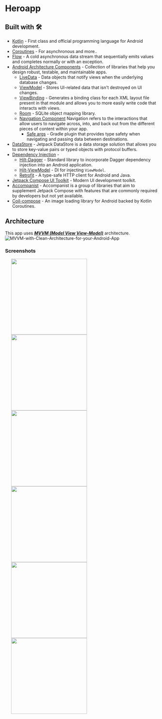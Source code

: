 
# Heroapp

## Built with 🛠

- [Kotlin](https://kotlinlang.org/) - First class and official programming language for Android development.
- [Coroutines](https://kotlinlang.org/docs/reference/coroutines-overview.html) - For asynchronous and more..
- [Flow](https://kotlin.github.io/kotlinx.coroutines/kotlinx-coroutines-core/kotlinx.coroutines.flow/-flow/) - A cold asynchronous data stream that sequentially emits values and completes normally or with an exception.
- [Android Architecture Components](https://developer.android.com/topic/libraries/architecture) - Collection of libraries that help you design robust, testable, and maintainable apps.
  - [LiveData](https://developer.android.com/topic/libraries/architecture/livedata) - Data objects that notify views when the underlying database changes.
  - [ViewModel](https://developer.android.com/topic/libraries/architecture/viewmodel) - Stores UI-related data that isn't destroyed on UI changes. 
  - [ViewBinding](https://developer.android.com/topic/libraries/view-binding) - Generates a binding class for each XML layout file present in that module and allows you to more easily write code that interacts with views.
  - [Room](https://developer.android.com/topic/libraries/architecture/room) - SQLite object mapping library.
  - [Navigation Component](https://developer.android.com/guide/navigation/navigation-getting-started) Navigation refers to the interactions that allow users to navigate across, into, and back out from the different pieces of content within your app.
    - [Safe args](https://developer.android.com/guide/navigation/navigation-pass-data#Safe-args) - Gradle plugin that provides type safety when navigating and passing data between destinations. 
- [DataStore](https://developer.android.com/topic/libraries/architecture/datastore) - Jetpack DataStore is a data storage solution that allows you to store key-value pairs or typed objects with protocol buffers.
- [Dependency Injection](https://developer.android.com/training/dependency-injection) - 
  - [Hilt-Dagger](https://dagger.dev/hilt/) - Standard library to incorporate Dagger dependency injection into an Android application.
  - [Hilt-ViewModel](https://developer.android.com/training/dependency-injection/hilt-jetpack) - DI for injecting `ViewModel`.
  - [Retrofit](https://square.github.io/retrofit/) - A type-safe HTTP client for Android and Java.
- [Jetpack Compose UI Toolkit](https://developer.android.com/jetpack/compose) - Modern UI development toolkit.
- [Accompanist](https://google.github.io/accompanist/) - Accompanist is a group of libraries that aim to supplement Jetpack Compose with features that are commonly required by developers but not yet available.
- [Coil-compose](https://coil-kt.github.io/coil/compose/) - An image loading library for Android backed by Kotlin Coroutines.

## Architecture

This app uses [_**MVVM (Model View View-Model)**_](https://developer.android.com/jetpack/docs/guide#recommended-app-arch) architecture.
![MVVM-with-Clean-Architecture-for-your-Android-App](https://user-images.githubusercontent.com/84586226/178134386-16784bf9-f78d-498b-a1b2-0917ab191c3f.png)

<h3>Screenshots</h3>

<div class="row">
      <img src="https://user-images.githubusercontent.com/84586226/178134156-bf677c26-5c69-46d7-8a48-71531d4a9251.png" width="250" hspace="20">
      <img src="https://user-images.githubusercontent.com/84586226/178134154-e79cc648-eb8d-414a-8362-110ee400c49a.png" width="250" hspace="20">
</div>
<div class="row">
      <img src="https://user-images.githubusercontent.com/84586226/178134157-e691e8da-715f-4748-af48-2d86166c0211.png" width="250" hspace="20">
      <img src="https://user-images.githubusercontent.com/84586226/178134151-3bcb8ff3-d01e-4c42-94d2-b43bb0d4ddaf.png" width="250" hspace="20">
</div>

<div class="row">
      <img src="https://user-images.githubusercontent.com/84586226/178134159-2ea6007c-fe40-4fb8-813a-a8c22d5b95e4.png" width="250" hspace="20">
      <img src="https://user-images.githubusercontent.com/84586226/178134158-24695ae0-915d-4b02-be3a-4af04bd827c3.png" width="250" hspace="20">     
</div>


